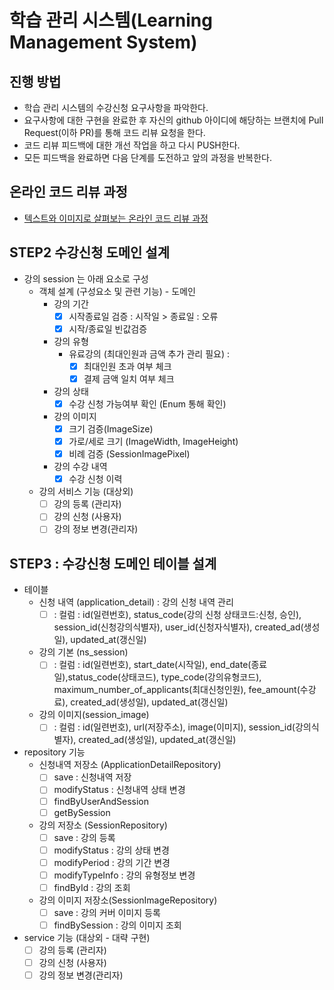 # 학습 관리 시스템(Learning Management System)
## 진행 방법
* 학습 관리 시스템의 수강신청 요구사항을 파악한다.
* 요구사항에 대한 구현을 완료한 후 자신의 github 아이디에 해당하는 브랜치에 Pull Request(이하 PR)를 통해 코드 리뷰 요청을 한다.
* 코드 리뷰 피드백에 대한 개선 작업을 하고 다시 PUSH한다.
* 모든 피드백을 완료하면 다음 단계를 도전하고 앞의 과정을 반복한다.

## 온라인 코드 리뷰 과정
* [텍스트와 이미지로 살펴보는 온라인 코드 리뷰 과정](https://github.com/next-step/nextstep-docs/tree/master/codereview)

## STEP2 수강신청 도메인 설계

* 강의 session 는 아래 요소로 구성 
  * 객체 설계 (구성요소 및 관련 기능) - 도메인
    * 강의 기간  
      - [x] 시작종료일 검증 : 시작일 > 종료일 : 오류 
      - [x] 시작/종료일 빈값검증
    * 강의 유형
      * 유료강의 (최대인원과 금액 추가 관리 필요) : 
        - [x] 최대인원 초과 여부 체크  
        - [x] 결제 금액 일치 여부 체크 
    * 강의 상태
      - [x] 수강 신청 가능여부 확인 (Enum 통해 확인)
    * 강의 이미지
      - [x] 크기 검증(ImageSize)
      - [x] 가로/세로 크기 (ImageWidth, ImageHeight)
      - [x] 비례 검증 (SessionImagePixel)
    * 강의 수강 내역 
      - [x] 수강 신청 이력 
  * 강의 서비스 기능 (대상외) 
    - [ ] 강의 등록 (관리자) 
    - [ ] 강의 신청 (사용자)
    - [ ] 강의 정보 변경(관리자)

## STEP3 : 수강신청 도메인 테이블 설계 

* 테이블
  * 신청 내역 (application_detail) : 강의 신청 내역 관리 
    - [ ] : 컬럼 : id(일련번호), status_code(강의 신청 상태코드:신청, 승인), session_id(신청강의식별자), user_id(신청자식별자), created_ad(생성일), updated_at(갱신일)  
  * 강의 기본 (ns_session)
    - [ ] : 컬럼 : id(일련번호), start_date(시작일), end_date(종료일),status_code(상태코드),
            type_code(강의유형코드), maximum_number_of_applicants(최대신청인원), fee_amount(수강료), created_ad(생성일), updated_at(갱신일) 
  * 강의 이미지(session_image)
    - [ ] : 컬럼 : id(일련번호), url(저장주소), image(이미지), session_id(강의식별자), created_ad(생성일), updated_at(갱신일)

* repository 기능 
  * 신청내역 저장소 (ApplicationDetailRepository)
    - [ ] save : 신청내역 저장 
    - [ ] modifyStatus : 신청내역 상태 변경
    - [ ] findByUserAndSession
    - [ ] getBySession
  * 강의 저장소 (SessionRepository)
    - [ ] save : 강의 등록 
    - [ ] modifyStatus : 강의 상태 변경 
    - [ ] modifyPeriod : 강의 기간 변경
    - [ ] modifyTypeInfo : 강의 유형정보 변경
    - [ ] findById : 강의 조회
  * 강의 이미지 저장소(SessionImageRepository)
    - [ ] save : 강의 커버 이미지 등록
    - [ ] findBySession : 강의 이미지 조회 
* service 기능 (대상외 - 대략 구현)
  - [ ] 강의 등록 (관리자)
  - [ ] 강의 신청 (사용자)
  - [ ] 강의 정보 변경(관리자)
